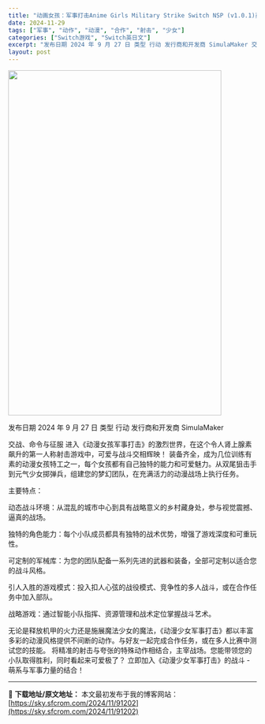 ```yaml
---
title: "动画女孩：军事打击Anime Girls Military Strike Switch NSP (v1.0.1)英文"
date: 2024-11-29
tags: ["军事", "动作", "动漫", "合作", "射击", "少女"]
categories: ["Switch游戏", "Switch英日文"]
excerpt: "发布日期 2024 年 9 月 27 日 类型 行动 发行商和开发商 SimulaMaker 交战、命令与征服 进入《动漫女孩军事打击》的激烈世界，在这个令人肾上腺素飙升的第一人称射击游戏中，可爱与战斗交相辉映！ 装备齐全，成为几位训练有素的动漫女孩特工之一，每个女孩都有自己独特的能力和可爱魅力。从&hellip;"
layout: post
---
```


<img class="aligncenter size-full wp-image-91203" src="https://sky.sfcrom.com/wp-content/uploads/2024/11/2024112908065345.webp" alt="" width="432" height="700" />

发布日期 2024 年 9 月 27 日
类型 行动
发行商和开发商 SimulaMaker

交战、命令与征服
进入《动漫女孩军事打击》的激烈世界，在这个令人肾上腺素飙升的第一人称射击游戏中，可爱与战斗交相辉映！
装备齐全，成为几位训练有素的动漫女孩特工之一，每个女孩都有自己独特的能力和可爱魅力。从双尾狙击手到元气少女掷弹兵，组建您的梦幻团队，在充满活力的动漫战场上执行任务。

主要特点：

动态战斗环境：从混乱的城市中心到具有战略意义的乡村藏身处，参与视觉震撼、逼真的战场。

独特的角色能力：每个小队成员都具有独特的战术优势，增强了游戏深度和可重玩性。

可定制的军械库：为您的团队配备一系列先进的武器和装备，全部可定制以适合您的战斗风格。

引人入胜的游戏模式：投入扣人心弦的战役模式、竞争性的多人战斗，或在合作任务中加入部队。

战略游戏：通过智能小队指挥、资源管理和战术定位掌握战斗艺术。

无论是释放机甲的火力还是施展魔法少女的魔法，《动漫少女军事打击》都以丰富多彩的动漫风格提供不间断的动作。与好友一起完成合作任务，或在多人比赛中测试您的技能。
将精准的射击与夸张的特殊动作相结合，主宰战场。您能带领您的小队取得胜利，同时看起来可爱极了？
立即加入《动漫少女军事打击》的战斗 - 萌系与军事力量的结合！

---
📖 **下载地址/原文地址：** 本文最初发布于我的博客网站：[https://sky.sfcrom.com/2024/11/91202](https://sky.sfcrom.com/2024/11/91202)
